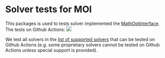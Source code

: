 # Solver tests for MOI

This packages is used to tests solver implemented the [MathOptInterface](https://github.com/JuliaOpt/MathOptInterface.jl).
The tests on Github Actions: [![][build-img]][build-url]

We test all solvers in the [list of supported solvers](https://www.juliaopt.org/JuMP.jl/dev/installation/#Getting-Solvers-1)
that can be tested on Github Actions (e.g. some proprietary solvers cannot be tested on Github Actions unless special support is provided).

[build-img]: https://github.com/blegat/SolverTests/workflows/CI/badge.svg?branch=master
[build-url]: https://github.com/blegat/SolverTests/actions?query=workflow%3ACI
